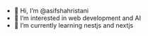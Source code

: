 - 👋 Hi, I’m @asifshahristani
- 👀 I’m interested in web development and AI
- 🌱 I’m currently learning nestjs and nextjs

<!---
asifshahristani/asifshahristani is a ✨ special ✨ repository because its `README.md` (this file) appears on your GitHub profile.
You can click the Preview link to take a look at your changes.
--->
